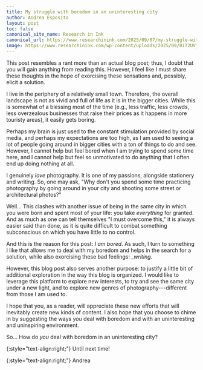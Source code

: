 ```yaml
---
title: My struggle with boredom in an uninteresting city
author: Andrea Esposito
layout: post
toc: false
canonical_site_name: Research in Ink
canonical_url: https://www.researchinink.com/2025/09/07/my-struggle-with-boredom-in-an-uninteresting-city/
image: https://www.researchinink.com/wp-content/uploads/2025/09/0iT2UVjDo_7g7AFUQ.webp
---
```


This post resembles a rant more than an actual blog post; thus, I doubt that you
will gain anything from reading this. However, I feel like I must share these
thoughts in the hope of exorcising these sensations and, possibly, elicit a
solution.

I live in the periphery of a relatively small town. Therefore, the overall
landscape is not as vivid and full of life as it is in the bigger cities. While
this is somewhat of a blessing most of the time (e.g., less traffic, less
crowds, less overzealous businesses that raise their prices as it happens in
more touristy areas), it easily gets boring.

Perhaps my brain is just used to the constant stimulation provided by social
media, and perhaps my expectations are too high, as I am used to seeing a lot of
people going around in bigger cities with a ton of things to do and see.
However, I cannot help but feel bored when I am trying to spend some time here,
and I cannot help but feel so unmotivated to do anything that I often end up
doing nothing at all.

I genuinely _love_ photography. It is one of my passions,
alongside stationery and writing. So, one may ask, "Why don't you spend some
time practicing photography by going around in your city and shooting some
street or architectural photos?"

Well... This clashes with another issue of being in the same city in which you
were born and spent most of your life: you
take _everything_ for granted. And as much as one can tell
themselves "I must overcome this," it is always easier said than done, as it is
quite difficult to combat something subconscious on which you have little to no
control.

And this is the reason for this post: _I am bored_. As such, I turn
to something I like that allows me to deal with my boredom and helps in the
search for a solution, while also exorcising these bad
feelings: __writing_.

However, this blog post also serves another purpose: to justify a little bit of
additional exploration in the way this blog is organized. I would like to
leverage this platform to explore new interests, to try and see the same city
under a new light, and to explore new genres of photography---different from those
I am used to.

I hope that you, as a reader, will appreciate these new efforts that will
inevitably create new kinds of content. I also hope that you choose to chime in
by suggesting the ways _you_ deal with boredom and with an uninteresting and
uninspiring environment.

So... How do _you_ deal with boredom in an uninteresting
city?

{:style="text-align:right;"}
Until next time!

{:style="text-align:right;"}
Andrea
